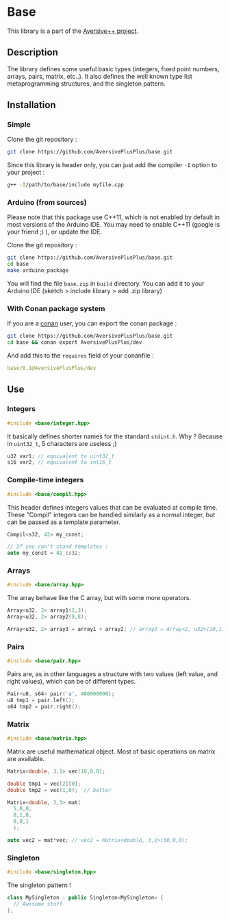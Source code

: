 # Base

This library is a part of the [Aversive++ project](https://github.com/AversivePlusPlus/AversivePlusPlus).

## Description

The library defines some useful basic types (integers, fixed point numbers, arrays, pairs, matrix, etc..).
It also defines the well known type list metaprogramming structures, and the singleton pattern.

## Installation

### Simple

Clone the git repository :
```bash
git clone https://github.com/AversivePlusPlus/base.git
```

Since this library is header only, you can just add the compiler `-I` option to your project :
```bash
g++ -I/path/to/base/include myfile.cpp
```

### Arduino (from sources)

Please note that this package use C++11, which is not enabled by default in most versions of the Arduino IDE. You may need to enable C++11 (google is your friend ;) ), or update the IDE.

Clone the git repository :
```bash
git clone https://github.com/AversivePlusPlus/base.git
cd base
make arduino_package
```

You will find the file `base.zip` in `build` directory. 
You can add it to your Arduino IDE (sketch > include library > add .zip library)

### With Conan package system

If you are a [conan](https://github.com/conan-io/conan) user, you can export the conan package :
```bash
git clone https://github.com/AversivePlusPlus/base.git
cd base && conan export AversivePlusPlus/dev
```

And add this to the `requires` field of your conanfile : 
```yaml
base/0.1@AversivePlusPlus/dev
```

## Use

### Integers

```c++
#include <base/integer.hpp>
```

It basically defines shorter names for the standard `stdint.h`. Why ? Because in `uint32_t`, 5 characters are useless ;)

```c++
u32 var1; // equivalent to uint32_t
s16 var2; // equivalent to int16_t
```

### Compile-time integers

```c++
#include <base/compil.hpp>
```

This header defines integers values that can be evaluated at compile time.
These "Compil" integers can be handled similarly as a normal integer, but can be passed as a template parameter.

```c++
Compil<s32, 42> my_const;

// If you can't stand templates : 
auto my_const = 42_cs32;
```

### Arrays

```c++
#include <base/array.hpp>
```

The array behave like the C array, but with some more operators.

```c++
Array<u32, 2> array1(1,3);
Array<u32, 2> array2(9,8);

Array<u32, 2> array3 = array1 + array2; // array3 = Array<2, u32>(10,11);
```

### Pairs

```c++
#include <base/pair.hpp>
```

Pairs are, as in other languages a structure with two values (left value, and right values), which can be of different types.

```c++
Pair<u8, s64> pair('a', 400000000);
u8 tmp1 = pair.left();
s64 tmp2 = pair.right();
```

### Matrix

```c++
#include <base/matrix.hpp>
```

Matrix are useful mathematical object. Most of basic operations on matrix are available.

```c++
Matrix<double, 3,1> vec(10,0,0);

double tmp1 = vec[2][0];
double tmp2 = vec(1,0);  // better

Matrix<double, 3,3> mat(
  5,0,0,
  0,1,0,
  0,0,1
  );

auto vec2 = mat*vec; // vec2 = Matrix<double, 3,1>(50,0,0);
```

### Singleton

```c++
#include <base/singleton.hpp>
```

The singleton pattern !

```c++
class MySingleton : public Singleton<MySingleton> {
  // Awesome stuff
};
```
